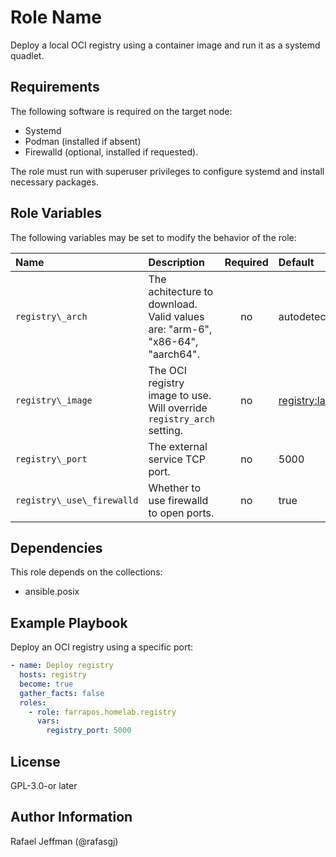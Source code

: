 Role Name
=========

Deploy a local OCI registry using a container image and run it as a systemd quadlet.

Requirements
------------

The following software is required on the target node:

* Systemd
* Podman (installed if absent)
* Firewalld (optional, installed if requested).

The role must run with superuser privileges to configure systemd and install necessary packages.

Role Variables
--------------

The following variables may be set to modify the behavior of the role:

| Name | Description | Required | Default |
| :--- | :---------- | :------: | :------ |
| `registry\_arch`  | The achitecture to download. Valid values are: "arm-6", "x86-64", "aarch64". | no | autodetected |
| `registry\_image`  | The OCI registry image to use. Will override `registry_arch` setting. | no | [registry:latest](https://hub.docker.com/layers/library/registry) |
| `registry\_port`  | The external service TCP port. | no | 5000 |
| `registry\_use\_firewalld` | Whether to use firewalld to open ports. | no | true |

Dependencies
------------

This role depends on the collections:

* ansible.posix

Example Playbook
----------------

Deploy an OCI registry using a specific port:

```yaml
- name: Deploy registry
  hosts: registry
  become: true
  gather_facts: false
  roles:
    - role: farrapos.homelab.registry
      vars:
        registry_port: 5000
```

License
-------

GPL-3.0-or later

Author Information
------------------

Rafael Jeffman (@rafasgj)
